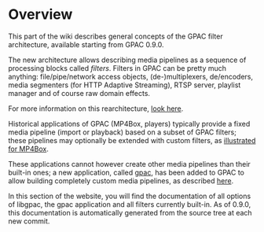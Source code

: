 # Overview

This part of the wiki describes general concepts of the GPAC filter architecture, available starting from GPAC 0.9.0.

The new architecture allows describing media pipelines as a sequence of processing blocks called *filters*. Filters in GPAC can be pretty much anything: file/pipe/network access objects, (de-)multiplexers, de/encoders, media segmenters (for HTTP Adaptive Streaming), RTSP server, playlist manager and of course raw domain effects.

For more information on this rearchitecture, [look here](Rearchitecture).

Historical applications of GPAC (MP4Box, players) typically provide a fixed media pipeline (import or playback) based on a subset of GPAC filters; these pipelines may optionally be extended with custom filters, as [illustrated for MP4Box](mp4box-filters).

These applications cannot however create other media pipelines than their built-in ones; a new application, called [gpac](gpac_general), has been added to GPAC to allow building completely custom media pipelines, as described [here](filters_general).
 
In this section of the website, you will find the documentation of all options of libgpac, the gpac application and all filters currently built-in. As of 0.9.0, this documentation is automatically generated from the source tree at each new commit.
